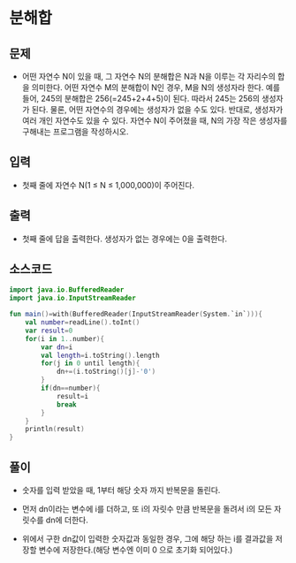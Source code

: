 # 분해합

## 문제

* 어떤 자연수 N이 있을 때, 그 자연수 N의 분해합은 N과 N을 이루는 각 자리수의 합을 의미한다. 어떤 자연수 M의 분해합이 N인 경우, M을 N의 생성자라 한다. 예를 들어, 245의 분해합은 256(=245+2+4+5)이 된다. 따라서 245는 256의 생성자가 된다. 물론, 어떤 자연수의 경우에는 생성자가 없을 수도 있다. 반대로, 생성자가 여러 개인 자연수도 있을 수 있다.
자연수 N이 주어졌을 때, N의 가장 작은 생성자를 구해내는 프로그램을 작성하시오.

## 입력

* 첫째 줄에 자연수 N(1 ≤ N ≤ 1,000,000)이 주어진다.

## 출력

* 첫째 줄에 답을 출력한다. 생성자가 없는 경우에는 0을 출력한다.

## 소스코드

```kotlin
import java.io.BufferedReader
import java.io.InputStreamReader

fun main()=with(BufferedReader(InputStreamReader(System.`in`))){
    val number=readLine().toInt()
    var result=0
    for(i in 1..number){
        var dn=i
        val length=i.toString().length
        for(j in 0 until length){
            dn+=(i.toString()[j]-'0')
        }
        if(dn==number){
            result=i
            break
        }
    }
    println(result)
}
```

## 풀이

* 숫자를 입력 받았을 때, 1부터 해당 숫자 까지 반복문을 돌린다.

* 먼저 dn이라는 변수에 i를 더하고, 또 i의 자릿수 만큼 반복문을 돌려서 i의 모든 자릿수를 dn에 더한다.

* 위에서 구한 dn값이 입력한 숫자값과 동일한 경우, 그에 해당 하는 i를 결과값을 저장할 변수에 저장한다.(해당 변수엔 이미 0 으로 초기화 되어있다.)
